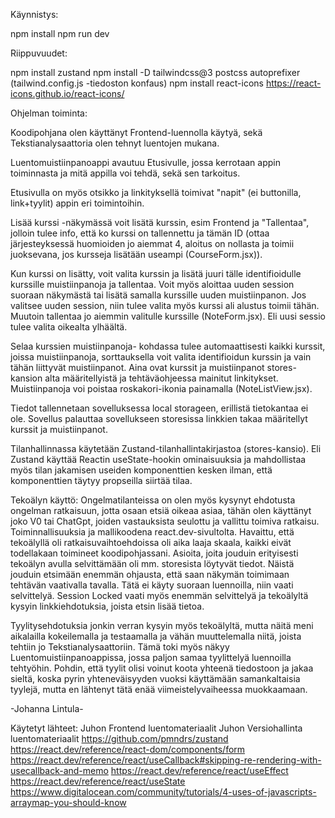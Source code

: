 
Käynnistys:

npm install
npm run dev


Riippuvuudet:

npm install zustand
npm install -D tailwindcss@3 postcss autoprefixer (tailwind.config.js -tiedoston konfaus)
npm install react-icons https://react-icons.github.io/react-icons/


Ohjelman toiminta:

Koodipohjana olen käyttänyt Frontend-luennolla käytyä, sekä Tekstianalysaattoria olen tehnyt luentojen mukana.

Luentomuistiinpanoappi avautuu Etusivulle, jossa kerrotaan appin toiminnasta ja mitä appilla voi tehdä, sekä sen tarkoitus.

Etusivulla on myös otsikko ja linkityksellä toimivat "napit" (ei buttonilla, link+tyylit) appin eri toimintoihin.

Lisää kurssi -näkymässä voit lisätä kurssin, esim Frontend ja "Tallentaa", jolloin tulee info, että ko kurssi on tallennettu ja tämän ID (ottaa järjesteyksessä huomioiden jo aiemmat 4, aloitus on nollasta ja toimii juoksevana, jos kursseja lisätään useampi (CourseForm.jsx)).

Kun kurssi on lisätty, voit valita kurssin ja lisätä juuri tälle identifioidulle kurssille muistiinpanoja ja tallentaa. Voit myös aloittaa uuden session suoraan näkymästä tai lisätä samalla kurssille uuden muistiinpanon. Jos valitsee uuden session, niin tulee valita myös kurssi ali alustus toimii tähän. Muutoin tallentaa jo aiemmin valitulle kurssille (NoteForm.jsx). Eli uusi sessio tulee valita oikealta ylhäältä.

Selaa kurssien muistiinpanoja- kohdassa tulee automaattisesti kaikki kurssit, joissa muistiinpanoja, sorttauksella voit valita identifioidun kurssin ja vain tähän liittyvät muistiinpanot. Aina ovat kurssit ja muistiinpanot stores-kansion alta määritellyistä ja tehtäväohjeessa mainitut linkitykset. Muistiinpanoja voi poistaa roskakori-ikonia painamalla (NoteListView.jsx).

Tiedot tallennetaan sovelluksessa local storageen, erillistä tietokantaa ei ole. Sovellus palauttaa sovellukseen storesissa linkkien takaa määritellyt kurssit ja muistiinpanot.

Tilanhallinnassa käytetään Zustand-tilanhallintakirjastoa (stores-kansio). Eli Zustand käyttää Reactin useState-hookin ominaisuuksia ja mahdollistaa myös tilan jakamisen useiden komponenttien kesken ilman, että komponenttien täytyy propseilla siirtää tilaa.

Tekoälyn käyttö: Ongelmatilanteissa on olen myös kysynyt ehdotusta ongelman ratkaisuun, jotta osaan etsiä oikeaa asiaa, tähän olen käyttänyt joko V0 tai ChatGpt, joiden vastauksista seulottu ja vallittu toimiva ratkaisu. Toiminnallisuuksia ja mallikoodena react.dev-sivultolta. Havaittu, että tekoälyllä oli ratkaisuvaihtoehdoissa oli aika laaja skaala, kaikki eivät todellakaan toimineet koodipohjassani. Asioita, joita jouduin erityisesti tekoälyn avulla selvittämään oli mm. storesista löytyvät tiedot. Näistä jouduin etsimään enemmän ohjausta, että saan näkymän toimimaan tehtävän vaativalla tavalla. Tätä ei käyty suoraan luennoilla, niin vaati selvittelyä. Session Locked vaati myös enemmän selvittelyä ja tekoälyltä kysyin linkkiehdotuksia, joista etsin lisää tietoa.

Tyylitysehdotuksia jonkin verran kysyin myös tekoälyltä, mutta näitä meni aikalailla kokeilemalla ja testaamalla ja vähän muuttelemalla niitä, joista tehtiin jo Tekstianalysaattoriin. Tämä toki myös näkyy Luentomuistiinpanoappissa, jossa paljon samaa tyylittelyä luennoilla tehtyöhin. Pohdin, että tyylit olisi voinut koota yhteenä tiedostoon ja jakaa sieltä, koska pyrin yhteneväisyyden vuoksi käyttämään samankaltaisia tyylejä, mutta en lähtenyt tätä enää viimeistelyvaiheessa muokkaamaan.

-Johanna Lintula-

Käytetyt lähteet:
Juhon Frontend luentomateriaalit
Juhon Versiohallinta luentomateriaalit
https://github.com/pmndrs/zustand
https://react.dev/reference/react-dom/components/form
https://react.dev/reference/react/useCallback#skipping-re-rendering-with-usecallback-and-memo
https://react.dev/reference/react/useEffect
https://react.dev/reference/react/useState
https://www.digitalocean.com/community/tutorials/4-uses-of-javascripts-arraymap-you-should-know
